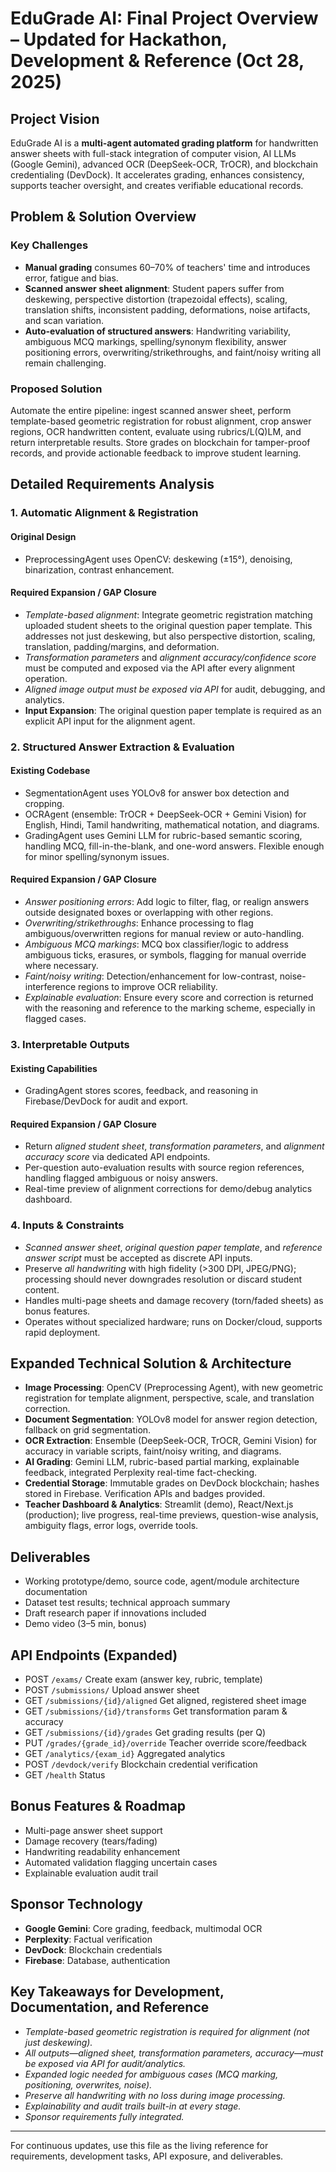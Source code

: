# EduGrade AI: Final Project Overview – Updated for Hackathon, Development & Reference (Oct 28, 2025)

## Project Vision
EduGrade AI is a **multi-agent automated grading platform** for handwritten answer sheets with full-stack integration of computer vision, AI LLMs (Google Gemini), advanced OCR (DeepSeek-OCR, TrOCR), and blockchain credentialing (DevDock). It accelerates grading, enhances consistency, supports teacher oversight, and creates verifiable educational records.

## Problem & Solution Overview
### Key Challenges
- **Manual grading** consumes 60–70% of teachers' time and introduces error, fatigue and bias.
- **Scanned answer sheet alignment**: Student papers suffer from deskewing, perspective distortion (trapezoidal effects), scaling, translation shifts, inconsistent padding, deformations, noise artifacts, and scan variation. 
- **Auto-evaluation of structured answers**: Handwriting variability, ambiguous MCQ markings, spelling/synonym flexibility, answer positioning errors, overwriting/strikethroughs, and faint/noisy writing all remain challenging.

### Proposed Solution
Automate the entire pipeline: ingest scanned answer sheet, perform template-based geometric registration for robust alignment, crop answer regions, OCR handwritten content, evaluate using rubrics/L(Q)LM, and return interpretable results. Store grades on blockchain for tamper-proof records, and provide actionable feedback to improve student learning.

## Detailed Requirements Analysis
### 1. **Automatic Alignment & Registration**
#### Original Design
- PreprocessingAgent uses OpenCV: deskewing (±15°), denoising, binarization, contrast enhancement.

#### Required Expansion / GAP Closure
- *Template-based alignment*: Integrate geometric registration matching uploaded student sheets to the original question paper template. This addresses not just deskewing, but also perspective distortion, scaling, translation, padding/margins, and deformation.
- *Transformation parameters* and *alignment accuracy/confidence score* must be computed and exposed via the API after every alignment operation.
- *Aligned image output must be exposed via API* for audit, debugging, and analytics.
- **Input Expansion**: The original question paper template is required as an explicit API input for the alignment agent.

### 2. **Structured Answer Extraction & Evaluation**
#### Existing Codebase
- SegmentationAgent uses YOLOv8 for answer box detection and cropping.
- OCRAgent (ensemble: TrOCR + DeepSeek-OCR + Gemini Vision) for English, Hindi, Tamil handwriting, mathematical notation, and diagrams.
- GradingAgent uses Gemini LLM for rubric-based semantic scoring, handling MCQ, fill-in-the-blank, and one-word answers. Flexible enough for minor spelling/synonym issues.

#### Required Expansion / GAP Closure
- *Answer positioning errors*: Add logic to filter, flag, or realign answers outside designated boxes or overlapping with other regions.
- *Overwriting/strikethroughs*: Enhance processing to flag ambiguous/overwritten regions for manual review or auto-handling.
- *Ambiguous MCQ markings*: MCQ box classifier/logic to address ambiguous ticks, erasures, or symbols, flagging for manual override where necessary.
- *Faint/noisy writing*: Detection/enhancement for low-contrast, noise-interference regions to improve OCR reliability.
- *Explainable evaluation*: Ensure every score and correction is returned with the reasoning and reference to the marking scheme, especially in flagged cases.

### 3. **Interpretable Outputs**
#### Existing Capabilities
- GradingAgent stores scores, feedback, and reasoning in Firebase/DevDock for audit and export.

#### Required Expansion / GAP Closure
- Return *aligned student sheet*, *transformation parameters*, and *alignment accuracy score* via dedicated API endpoints.
- Per-question auto-evaluation results with source region references, handling flagged ambiguous or noisy answers.
- Real-time preview of alignment corrections for demo/debug analytics dashboard.

### 4. **Inputs & Constraints**
- *Scanned answer sheet*, *original question paper template*, and *reference answer script* must be accepted as discrete API inputs.
- Preserve *all handwriting* with high fidelity (>300 DPI, JPEG/PNG); processing should never downgrades resolution or discard student content.
- Handles multi-page sheets and damage recovery (torn/faded sheets) as bonus features.
- Operates without specialized hardware; runs on Docker/cloud, supports rapid deployment.

## Expanded Technical Solution & Architecture
- **Image Processing**: OpenCV (Preprocessing Agent), with new geometric registration for template alignment, perspective, scale, and translation correction.
- **Document Segmentation**: YOLOv8 model for answer region detection, fallback on grid segmentation.
- **OCR Extraction**: Ensemble (DeepSeek-OCR, TrOCR, Gemini Vision) for accuracy in variable scripts, faint/noisy writing, and diagrams.
- **AI Grading**: Gemini LLM, rubric-based partial marking, explainable feedback, integrated Perplexity real-time fact-checking.
- **Credential Storage**: Immutable grades on DevDock blockchain; hashes stored in Firebase. Verification APIs and badges provided.
- **Teacher Dashboard & Analytics**: Streamlit (demo), React/Next.js (production); live progress, real-time previews, question-wise analysis, ambiguity flags, error logs, override tools.

## Deliverables
- Working prototype/demo, source code, agent/module architecture documentation
- Dataset test results; technical approach summary
- Draft research paper if innovations included
- Demo video (3–5 min, bonus)

## API Endpoints (Expanded)
- POST `/exams/` Create exam (answer key, rubric, template)
- POST `/submissions/` Upload answer sheet
- GET `/submissions/{id}/aligned` Get aligned, registered sheet image
- GET `/submissions/{id}/transforms` Get transformation param & accuracy
- GET `/submissions/{id}/grades` Get grading results (per Q)
- PUT `/grades/{grade_id}/override` Teacher override score/feedback
- GET `/analytics/{exam_id}` Aggregated analytics
- POST `/devdock/verify` Blockchain credential verification
- GET `/health` Status

## Bonus Features & Roadmap
- Multi-page answer sheet support
- Damage recovery (tears/fading)
- Handwriting readability enhancement
- Automated validation flagging uncertain cases
- Explainable evaluation audit trail

## Sponsor Technology
- **Google Gemini**: Core grading, feedback, multimodal OCR
- **Perplexity**: Factual verification
- **DevDock**: Blockchain credentials
- **Firebase**: Database, authentication

## Key Takeaways for Development, Documentation, and Reference
- *Template-based geometric registration is required for alignment (not just deskewing).*
- *All outputs—aligned sheet, transformation parameters, accuracy—must be exposed via API for audit/analytics.*
- *Expanded logic needed for ambiguous cases (MCQ marking, positioning, overwrites, noise).* 
- *Preserve all handwriting with no loss during image processing.*
- *Explainability and audit trails built-in at every stage.*
- *Sponsor requirements fully integrated.*

---
For continuous updates, use this file as the living reference for requirements, development tasks, API exposure, and deliverables.
